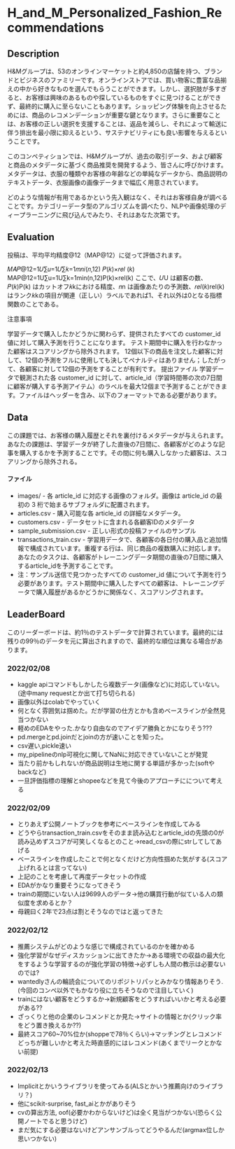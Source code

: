 # H_and_M_Personalized_Fashion_Recommendations

## Description
H&Mグループは、53のオンラインマーケットと約4,850の店舗を持つ、ブランドとビジネスのファミリーです。オンラインストアでは、買い物客に豊富な品揃えの中から好きなものを選んでもらうことができます。しかし、選択肢が多すぎると、お客様は興味のあるものや探しているものをすぐに見つけることができず、最終的に購入に至らないこともあります。ショッピング体験を向上させるためには、商品のレコメンデーションが重要な鍵となります。さらに重要なことは、お客様の正しい選択を支援することは、返品を減らし、それによって輸送に伴う排出を最小限に抑えるという、サステナビリティにも良い影響を与えるということです。

このコンペティションでは、H&Mグループが、過去の取引データ、および顧客と商品のメタデータに基づく商品推奨を開発するよう、皆さんに呼びかけます。メタデータは、衣服の種類やお客様の年齢などの単純なデータから、商品説明のテキストデータ、衣服画像の画像データまで幅広く用意されています。

どのような情報が有用であるかという先入観はなく、それはお客様自身が調べることです。カテゴリーデータ型のアルゴリズムを調べたり、NLPや画像処理のディープラーニングに飛び込んでみたり、それはあなた次第です。

## Evaluation

投稿は、平均平均精度@12（MAP@12）に従って評価されます。

𝑀𝐴𝑃@12=1𝑈∑𝑢=1𝑈∑𝑘=1𝑚𝑛𝑖(𝑛,12) 𝑃(𝑘)×𝑟𝑒𝑙 (𝑘)
MAP@12=1U∑u=1U∑k=1min(n,12)P(k)×rel(k)
ここで、𝑈U は顧客の数、𝑃(𝑘)P(k) はカットオフ𝑘kにおける精度、𝑛n は画像あたりの予測数、𝑟𝑒𝑙(𝑘)rel(k) はランク𝑘kの項目が関連（正しい）ラベルであれば1、それ以外は0となる指標関数のことである。

注意事項

学習データで購入したかどうかに関わらず、提供されたすべての customer_id 値に対して購入予測を行うことになります。
テスト期間中に購入を行わなかった顧客はスコアリングから除外されます。
12個以下の商品を注文した顧客に対して、12個の予測をフルに使用しても決してペナルティはありません；したがって、各顧客に対して12個の予測をすることが有利です。
提出ファイル
学習データで観測された各 customer_id に対して、article_id（学習時間帯の次の7日間に顧客が購入する予測アイテム）のラベルを最大12個まで予測することができます。ファイルはヘッダーを含み、以下のフォーマットである必要があります。

## Data
この課題では、お客様の購入履歴とそれを裏付けるメタデータが与えられます。あなたの課題は、学習データが終了した直後の7日間に、各顧客がどのような記事を購入するかを予測することです。その間に何も購入しなかった顧客は、スコアリングから除外される。

#### ファイル
* images/ - 各 article_id に対応する画像のフォルダ。画像は article_id の最初の 3 桁で始まるサブフォルダに配置されます。
* articles.csv - 購入可能な各 article_id の詳細なメタデータ。
* customers.csv - データセットに含まれる各顧客IDのメタデータ
* sample_submission.csv - 正しい形式の投稿ファイルのサンプル
* transactions_train.csv - 学習用データで、各顧客の各日付の購入品と追加情報で構成されています。重複する行は、同じ商品の複数購入に対応します。あなたのタスクは、各顧客がトレーニングデータ期間の直後の7日間に購入するarticle_idを予測することです。
* 注：サンプル送信で見つかったすべての customer_id 値について予測を行う必要があります。テスト期間中に購入したすべての顧客は、トレーニングデータで購入履歴があるかどうかに関係なく、スコアリングされます。

## LeaderBoard
このリーダーボードは、約1％のテストデータで計算されています。最終的には残りの99％のデータを元に算出されますので、最終的な順位は異なる場合があります。

### 2022/02/08
* kaggle apiコマンドもしかしたら複数データ(画像など)に対応していない。(途中many requestとか出て打ち切られる)
* 画像以外はcolabでやっていく
* 何となく雰囲気は掴めた。だが学習の仕方とかも含めベースラインが全然見当つかない
* 軽めのEDAをやった.かなり自由なのでアイデア勝負とかになりそう???
* pd.mergeとpd.joinだとjoinの方が速いことを知った。
* csv遅い,pickle速い
* my_pipelineのnlp可視化に関してNaNに対応できていないことが発覚
* 当たり前かもしれないが商品説明は生地に関する単語が多かった(softやbackなど)
* 一旦評価指標の理解とshopeeなどを見て今後のアプローチにについて考える

### 2022/02/09
* とりあえず公開ノートブックを参考にベースラインを作成してみる
* どうやらtransaction_train.csvをそのまま読み込むとarticle_idの先頭の0が読み込めずスコアが可笑しくなるとのこと->read_csvの際にstrしてしてあげる
* ベースラインを作成したことで何となくだけど方向性掴めた気がする(スコア上げれるとは言ってない)
* 上記のことを考慮して再度データセットの作成
* EDAがかなり重要そうになってきそう
* trainの期間にいない人は9699人のデータ->他の購買行動が似ている人の類似度を求めるとか？
* 母親曰く2年で23点は割とそうなのではと返ってきた

### 2022/02/12
* 推薦システムがどのような感じで構成されているのかを確かめる
* 強化学習がなぜディスカッションに出てきたか->ある環境での収益の最大化をするような学習するのが強化学習の特徴->必ずしも人間の教示は必要ないのでは?
* wantedlyさんの輪読会についてのリポジトリパッとみかなり情報ありそう.(今回のコンペ以外でもかなり役に立ちそうなので注目していく)
* trainにはない顧客をどうするか->新規顧客をどうすればいいかと考える必要がある??
* ざっくりと他の企業のレコメンドとか見た->サイトの情報とか(クリック率をどう置き換えるか??)
* 最終スコア60~70%位か(shoppeで78％くらい)->マッチングとレコメンドどっちが難しいかと考えた時直感的にはレコメンド(あくまでリークとかない前提)

### 2022/02/13
* Implicitとかいうライブラリを使ってみる(ALSとかいう推薦向けのライブラリ？)
* 他にscikit-surprise, fast_aiとかがありそう
* cvの算出方法, oof(必要かわからないけど)は全く見当がつかない(恐らく公開ノートでると思うけど)
* まだ気にする必要はないけどアンサンブルってどうやるんだ(argmax位しか思いつかない)
